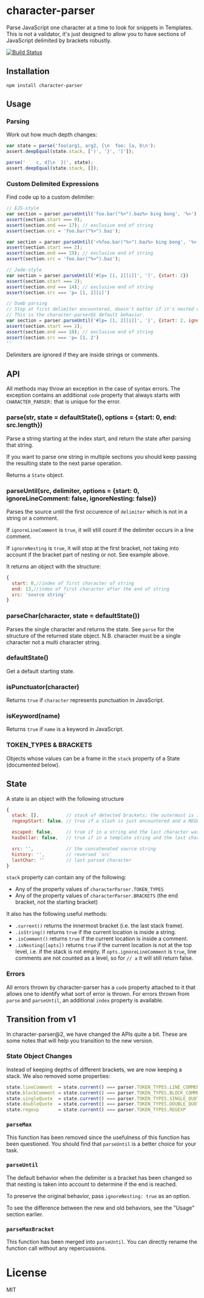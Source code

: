 # character-parser

Parse JavaScript one character at a time to look for snippets in Templates.  This is not a validator, it's just designed to allow you to have sections of JavaScript delimited by brackets robustly.

[![Build Status](https://img.shields.io/travis/ForbesLindesay/character-parser/master.svg)](https://travis-ci.org/ForbesLindesay/character-parser)

## Installation

    npm install character-parser

## Usage

### Parsing

Work out how much depth changes:

```js
var state = parse('foo(arg1, arg2, {\n  foo: [a, b\n');
assert.deepEqual(state.stack, [')', '}', ']']);

parse('    c, d]\n  })', state);
assert.deepEqual(state.stack, []);
```

### Custom Delimited Expressions

Find code up to a custom delimiter:

```js
// EJS-style
var section = parser.parseUntil('foo.bar("%>").baz%> bing bong', '%>');
assert(section.start === 0);
assert(section.end === 17); // exclusive end of string
assert(section.src = 'foo.bar("%>").baz');

var section = parser.parseUntil('<%foo.bar("%>").baz%> bing bong', '%>', {start: 2});
assert(section.start === 2);
assert(section.end === 19); // exclusive end of string
assert(section.src = 'foo.bar("%>").baz');

// Jade-style
var section = parser.parseUntil('#[p= [1, 2][i]]', ']', {start: 2})
assert(section.start === 2);
assert(section.end === 14); // exclusive end of string
assert(section.src === 'p= [1, 2][i]')

// Dumb parsing
// Stop at first delimiter encountered, doesn't matter if it's nested or not
// This is the character-parser@1 default behavior.
var section = parser.parseUntil('#[p= [1, 2][i]]', '}', {start: 2, ignoreNesting: true})
assert(section.start === 2);
assert(section.end === 10); // exclusive end of string
assert(section.src === 'p= [1, 2')
''
```

Delimiters are ignored if they are inside strings or comments.

## API

All methods may throw an exception in the case of syntax errors. The exception contains an additional `code` property that always starts with `CHARACTER_PARSER:` that is unique for the error.

### parse(str, state = defaultState(), options = {start: 0, end: src.length})

Parse a string starting at the index start, and return the state after parsing that string.

If you want to parse one string in multiple sections you should keep passing the resulting state to the next parse operation.

Returns a `State` object.

### parseUntil(src, delimiter, options = {start: 0, ignoreLineComment: false, ignoreNesting: false})

Parses the source until the first occurence of `delimiter` which is not in a string or a comment.

If `ignoreLineComment` is `true`, it will still count if the delimiter occurs in a line comment.

If `ignoreNesting` is `true`, it will stop at the first bracket, not taking into account if the bracket part of nesting or not. See example above.

It returns an object with the structure:

```js
{
  start: 0,//index of first character of string
  end: 13,//index of first character after the end of string
  src: 'source string'
}
```

### parseChar(character, state = defaultState())

Parses the single character and returns the state.  See `parse` for the structure of the returned state object.  N.B. character must be a single character not a multi character string.

### defaultState()

Get a default starting state.

### isPunctuator(character)

Returns `true` if `character` represents punctuation in JavaScript.

### isKeyword(name)

Returns `true` if `name` is a keyword in JavaScript.

### TOKEN_TYPES & BRACKETS

Objects whose values can be a frame in the `stack` property of a State (documented below).

## State

A state is an object with the following structure

```js
{
  stack: [],          // stack of detected brackets; the outermost is [0]
  regexpStart: false, // true if a slash is just encountered and a REGEXP state has just been added to the stack

  escaped: false,     // true if in a string and the last character was an escape character
  hasDollar: false,   // true if in a template string and the last character was a dollar sign

  src: '',            // the concatenated source string
  history: '',        // reversed `src`
  lastChar: ''        // last parsed character
}
```

`stack` property can contain any of the following:

- Any of the property values of `characterParser.TOKEN_TYPES`
- Any of the property values of `characterParser.BRACKETS` (the end bracket, not the starting bracket)

It also has the following useful methods:

- `.current()` returns the innermost bracket (i.e. the last stack frame).
- `.isString()` returns `true` if the current location is inside a string.
- `.isComment()` returns `true` if the current location is inside a comment.
- `.isNesting([opts])` returns `true` if the current location is not at the top level, i.e. if the stack is not empty. If `opts.ignoreLineComment` is `true`, line comments are not counted as a level, so for `// a` it will still return false.

### Errors

All errors thrown by character-parser has a `code` property attached to it that allows one to identify what sort of error is thrown. For errors thrown from `parse` and `parseUntil`, an additional `index` property is available.

## Transition from v1

In character-parser@2, we have changed the APIs quite a bit. These are some notes that will help you transition to the new version.

### State Object Changes

Instead of keeping depths of different brackets, we are now keeping a stack. We also removed some properties:

```js
state.lineComment  → state.current() === parser.TOKEN_TYPES.LINE_COMMENT
state.blockComment → state.current() === parser.TOKEN_TYPES.BLOCK_COMMENT
state.singleQuote  → state.current() === parser.TOKEN_TYPES.SINGLE_QUOTE
state.doubleQuote  → state.current() === parser.TOKEN_TYPES.DOUBLE_QUOTE
state.regexp       → state.current() === parser.TOKEN_TYPES.REGEXP
```

### `parseMax`

This function has been removed since the usefulness of this function has been questioned. You should find that `parseUntil` is a better choice for your task.

### `parseUntil`

The default behavior when the delimiter is a bracket has been changed so that nesting is taken into account to determine if the end is reached.

To preserve the original behavior, pass `ignoreNesting: true` as an option.

To see the difference between the new and old behaviors, see the "Usage" section earlier.

### `parseMaxBracket`

This function has been merged into `parseUntil`. You can directly rename the function call without any repercussions.

# License

MIT
